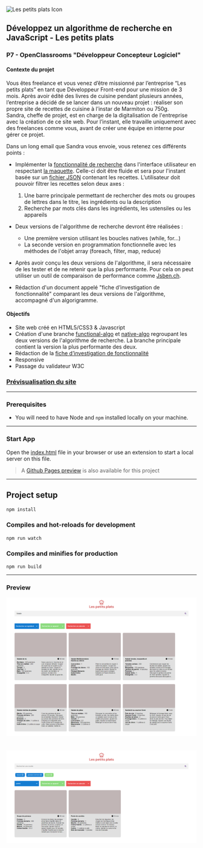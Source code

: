 ![Les petits plats Icon](/src/assets/full-icon.png)
## Développez un algorithme de recherche en JavaScript - Les petits plats
### P7 - OpenClassrooms "Développeur Concepteur Logiciel"

#### Contexte du projet

Vous êtes freelance et vous venez d’être missionné par l’entreprise “Les petits plats” en tant que Développeur Front-end pour une mission de 3 mois. Après avoir édité des livres de cuisine pendant plusieurs années, l’entreprise a décidé de se lancer dans un nouveau projet : réaliser son propre site de recettes de cuisine à l’instar de Marmiton ou 750g.  
Sandra, cheffe de projet, est en charge de la digitalisation de l'entreprise avec la création de ce site web. Pour l’instant, elle travaille uniquement avec des freelances comme vous, avant de créer une équipe en interne pour gérer ce projet.

Dans un long email que Sandra vous envoie, vous retenez ces différents points :

- Implémenter la [fonctionnalité de recherche](/src/assets/Cas%20d'utilisation%20du%20filtrage%20des%20recettes.pdf) dans l'interface utilisateur en respectant [la maquette](/src/assets/UI-Design.pdf). Celle-ci doit être fluide et sera pour l'instant basée sur un [fichier JSON](/data/recipes.json) contenant les recettes. L’utilisateur doit pouvoir filtrer les recettes selon deux axes :
  1. Une barre principale permettant de rechercher des mots ou groupes de lettres dans le titre, les ingrédients ou la description
  2. Recherche par mots clés dans les ingrédients, les ustensiles ou les appareils
  
- Deux versions de l'algorithme de recherche devront être réalisées :
  - Une première version utilisant les boucles natives (while, for...)
  - La seconde version en programmation fonctionnelle avec les méthodes de l'objet array (foreach, filter, map, reduce)
  
- Après avoir conçu les deux versions de l'algorithme, il sera nécessaire de les tester et de ne retenir que la plus performante. Pour cela on peut utiliser un outil de comparaison de performance comme [Jsben.ch](https://jsben.ch/).

- Rédaction d'un document appelé "fiche d’investigation de fonctionnalité" comparant les deux versions de l'algorithme, accompagné d'un algorigramme.

#### Objectifs
- Site web créé en HTML5/CSS3 & Javascript
- Création d'une branche [functional-algo](https://github.com/Alex-Pqn/Les-petits-plats-ocr_dcl/tree/functional-algo) et [native-algo](https://github.com/Alex-Pqn/Les-petits-plats-ocr_dcl/tree/native-algo) regroupant les deux versions de l'algorithme de recherche. La branche principale contient la version la plus performante des deux.
- Rédaction de la [fiche d’investigation de fonctionnalité](/src/assets/Fiche%20d'investigation.pdf)
- Responsive
- Passage du validateur W3C

### [Prévisualisation du site](https://alex-pqn.github.io/Les-petits-plats-ocr_dcl/)

---

### Prerequisites

- You will need to have Node and `npm` installed locally on your machine.

---

### Start App

Open the [index.html](/src/pages/index.html) file in your browser or use an extension to start a local server on this file.

> A [Github Pages preview](https://alex-pqn.github.io/Les-petits-plats-ocr_dcl/) is also available for this project

---

## Project setup
```
npm install
```

### Compiles and hot-reloads for development
```
npm run watch
```

### Compiles and minifies for production
```
npm run build
```

---

### Preview

![CV](/src/assets/Les%20petits%20plats%202.png)
<br/>
<br/>
<br/>
![CV](/src/assets/Les%20petits%20plats.png)